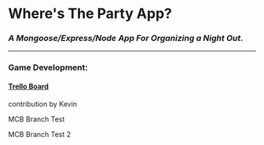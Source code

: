 # Where's The Party App? 
### *A Mongoose/Express/Node App For Organizing a Night Out.*

---
### Game Development:
#### [Trello Board](https://trello.com/b/ELxyn47s/blue-jays-nite-out)


contribution by Kevin

MCB Branch Test

MCB Branch Test 2
